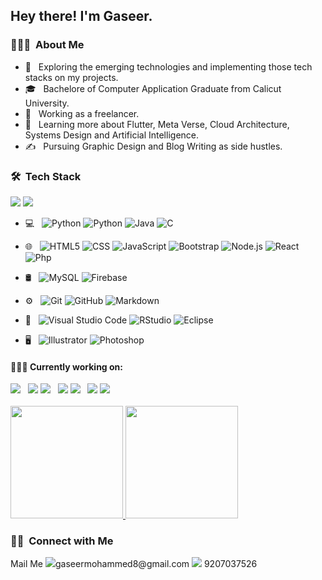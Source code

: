 <h2 aling="center"> Hey there! I'm Gaseer.</h2>

<h3> 👨🏻‍💻 &nbsp;About Me </h3>

- 🤔 &nbsp; Exploring the emerging technologies and implementing those tech stacks on my projects.
- 🎓 &nbsp; Bachelore of Computer Application Graduate from Calicut University.
- 💼 &nbsp; Working as a freelancer.
- 🌱 &nbsp; Learning more about Flutter, Meta Verse, Cloud Architecture, Systems Design and Artificial Intelligence.
- ✍️ &nbsp; Pursuing Graphic Design and Blog Writing as side hustles.

<h3> 🛠 &nbsp;Tech Stack</h3>
<a src="https://www.npmjs.com/"><img src="https://img.icons8.com/color/48/000000/npm.png"/></a>
<a src="https://github.com/"><img src="https://img.icons8.com/color/48/000000/github--v1.png"/></a>


- 💻 &nbsp;
  ![Python](https://img.shields.io/badge/-Python-333333?style=flat&logo=python)
  ![Python](https://img.shields.io/badge/Flutter-dev-blue)
  ![Java](https://img.shields.io/badge/-Java-333333?style=flat&logo=Java&logoColor=007396)
  ![C](https://img.shields.io/badge/-C-333333?style=flat&logo=C%2B%2B&logoColor=00599C)
 
- 🌐 &nbsp;
  ![HTML5](https://img.shields.io/badge/-HTML5-333333?style=flat&logo=HTML5)
  ![CSS](https://img.shields.io/badge/-CSS-333333?style=flat&logo=CSS3&logoColor=1572B6)
  ![JavaScript](https://img.shields.io/badge/-JavaScript-333333?style=flat&logo=javascript)
  ![Bootstrap](https://img.shields.io/badge/-Bootstrap-333333?style=flat&logo=bootstrap&logoColor=563D7C)
  ![Node.js](https://img.shields.io/badge/-Node.js-333333?style=flat&logo=node.js)
  ![React](https://img.shields.io/badge/-React-333333?style=flat&logo=react)
  ![Php](https://img.shields.io/badge/-Php-333333?style=flat&logo=Php)

- 🛢 &nbsp;
  ![MySQL](https://img.shields.io/badge/-MySQL-333333?style=flat&logo=mysql)
![Firebase](https://img.icons8.com/color/48/000000/firebase.png)
  

- ⚙️ &nbsp;
  ![Git](https://img.shields.io/badge/-Git-333333?style=flat&logo=git)
  ![GitHub](https://img.shields.io/badge/-GitHub-333333?style=flat&logo=github)
  ![Markdown](https://img.shields.io/badge/-Markdown-333333?style=flat&logo=markdown)
- 🔧 &nbsp;
  ![Visual Studio Code](https://img.shields.io/badge/-Visual%20Studio%20Code-333333?style=flat&logo=visual-studio-code&logoColor=007ACC)
  ![RStudio](https://img.shields.io/badge/-RStudio-333333?style=flat&logo=rstudio)
  ![Eclipse](https://img.shields.io/badge/-Eclipse-333333?style=flat&logo=eclipse-ide&logoColor=2C2255)
- 🖥 &nbsp;
  ![Illustrator](https://img.shields.io/badge/-Illustrator-333333?style=flat&logo=adobe-illustrator)
  ![Photoshop](https://img.shields.io/badge/-Photoshop-333333?style=flat&logo=adobe-photoshop)
  
  
<h4> 👨🏻‍💻 Currently working on:</h4>
<div>
<a src="https://www.flutter.com/"><img src="https://img.icons8.com/color/48/000000/flutter.png"/></a> &nbsp;
  <a src="https://www.dart.com/"><img src="https://img.icons8.com/color/48/000000/dart.png"/></a>
<a src="https://www.firebase.com/"><img src="https://img.icons8.com/color/48/000000/firebase.png"/></a> &nbsp;
  <a src="https://www.figma.com/"><img src="https://img.icons8.com/color/48/000000/figma.png"/></a>
<a src="https://www.javascript.com/"><img src="https://img.icons8.com/color/48/000000/javascript.png"/></a> &nbsp;
  <a src="https://www.git.com/"><img src="https://img.icons8.com/color/48/000000/git.png"/></a>
<a src="https://reactjs.org/"><img src="https://img.icons8.com/color/48/000000/react-native.png"/></a> &nbsp;&nbsp;
</div>

<br/>

<a href="https://github.com/gaseer">
  <img height="180em" src="https://github-readme-stats.vercel.app/api?username=gaseer&theme=buefy&show_icons=true" />
  <img height="180em" src="https://github-readme-stats.vercel.app/api/top-langs/?username=gaseer&theme=buefy&layout=compact" />
</a>

<br/>

<h3> 🤝🏻 &nbsp;Connect with Me </h3>
Mail Me
<a src="mailto:gaseermohammed8@gmail.com"><img src="https://img.icons8.com/color/48/000000/mail.png"/>gaseermohammed8@gmail.com</a>
<img src="https://img.icons8.com/color/48/000000/phone.png"/>
9207037526


